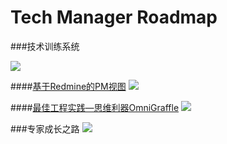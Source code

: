 # Tech Manager Roadmap

###技术训练系统

![](https://github.com/zijingshanke/TechRoad/blob/master/Expert%20RoadMap/ExpertCN/训练系统－美军格斗训练学校.png)

####[基于Redmine的PM视图](http://www.jianshu.com/p/cd7a12fa09bb)
![](https://github.com/zijingshanke/TechRoad/blob/master/Redmine/IMG_1817.jpg)



####[最佳工程实践—思维利器OmniGraffle](http://www.jianshu.com/p/ccc8d64c7202)
![](https://github.com/zijingshanke/TechRoad/blob/master/%E6%9C%80%E4%BD%B3%E5%B7%A5%E7%A8%8B%E5%AE%9E%E8%B7%B5%EF%BC%8DGraffle/QQ20160102-9%402x.png)



###专家成长之路
![](https://github.com/zijingshanke/TechRoad/blob/master/Expert%20RoadMap/ExpertCN/%E6%A6%82%E5%BF%B5%EF%BC%8D%E4%B8%93%E5%AE%B6.png)
